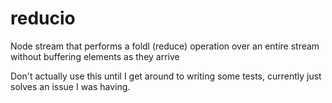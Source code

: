reducio
=======

Node stream that performs a foldl (reduce) operation over an entire stream without buffering elements as they arrive

Don't actually use this until I get around to writing some tests, currently just solves an issue I was having.

